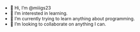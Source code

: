 - 👋 Hi, I’m @miiigs23
- 👀 I’m interested in learning.
- 🌱 I’m currently trying to learn anything about programming.
- 💞️ I’m looking to collaborate on anything I can.

<!---
miiigs23/miiigs23 is a ✨ special ✨ repository because its `README.md` (this file) appears on your GitHub profile.
You can click the Preview link to take a look at your changes.
--->
